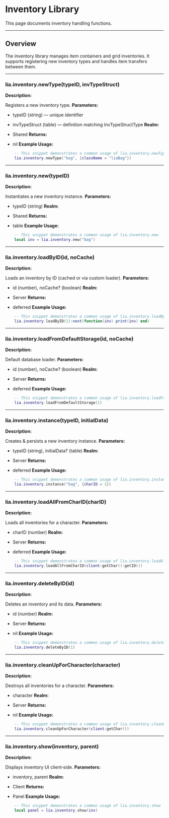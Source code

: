 # Inventory Library

This page documents inventory handling functions.

---

## Overview

The inventory library manages item containers and grid inventories. It supports registering new inventory types and handles item transfers between them.

---

### lia.inventory.newType(typeID, invTypeStruct)

    
**Description:**

Registers a new inventory type.
**Parameters:**

* typeID (string) — unique identifier
* invTypeStruct (table) — definition matching InvTypeStructType
**Realm:**

* Shared
**Returns:**

* nil
**Example Usage:**

```lua
    -- This snippet demonstrates a common usage of lia.inventory.newType
    lia.inventory.newType("bag", {className = "liaBag"})
```

---


### lia.inventory.new(typeID)

    
**Description:**

Instantiates a new inventory instance.
**Parameters:**

* typeID (string)
**Realm:**

* Shared
**Returns:**

* table
**Example Usage:**

```lua
    -- This snippet demonstrates a common usage of lia.inventory.new
    local inv = lia.inventory.new("bag")
```

---


### lia.inventory.loadByID(id, noCache)

    
**Description:**

Loads an inventory by ID (cached or via custom loader).
**Parameters:**

* id (number), noCache? (boolean)
**Realm:**

* Server
**Returns:**

* deferred
**Example Usage:**

```lua
    -- This snippet demonstrates a common usage of lia.inventory.loadByID
    lia.inventory.loadByID(1):next(function(inv) print(inv) end)
```

---


### lia.inventory.loadFromDefaultStorage(id, noCache)

    
**Description:**

Default database loader.
**Parameters:**

* id (number), noCache? (boolean)
**Realm:**

* Server
**Returns:**

* deferred
**Example Usage:**

```lua
    -- This snippet demonstrates a common usage of lia.inventory.loadFromDefaultStorage
    lia.inventory.loadFromDefaultStorage(1)
```

---


### lia.inventory.instance(typeID, initialData)

    
**Description:**

Creates & persists a new inventory instance.
**Parameters:**

* typeID (string), initialData? (table)
**Realm:**

* Server
**Returns:**

* deferred
**Example Usage:**

```lua
    -- This snippet demonstrates a common usage of lia.inventory.instance
    lia.inventory.instance("bag", {charID = 1})
```

---


### lia.inventory.loadAllFromCharID(charID)

    
**Description:**

Loads all inventories for a character.
**Parameters:**

* charID (number)
**Realm:**

* Server
**Returns:**

* deferred
**Example Usage:**

```lua
    -- This snippet demonstrates a common usage of lia.inventory.loadAllFromCharID
    lia.inventory.loadAllFromCharID(client:getChar():getID())
```

---


### lia.inventory.deleteByID(id)

    
**Description:**

Deletes an inventory and its data.
**Parameters:**

* id (number)
**Realm:**

* Server
**Returns:**

* nil
**Example Usage:**

```lua
    -- This snippet demonstrates a common usage of lia.inventory.deleteByID
    lia.inventory.deleteByID(1)
```

---


### lia.inventory.cleanUpForCharacter(character)

    
**Description:**

Destroys all inventories for a character.
**Parameters:**

* character
**Realm:**

* Server
**Returns:**

* nil
**Example Usage:**

```lua
    -- This snippet demonstrates a common usage of lia.inventory.cleanUpForCharacter
    lia.inventory.cleanUpForCharacter(client:getChar())
```

---


### lia.inventory.show(inventory, parent)

    
**Description:**

Displays inventory UI client‑side.
**Parameters:**

* inventory, parent
**Realm:**

* Client
**Returns:**

* Panel
**Example Usage:**

```lua
    -- This snippet demonstrates a common usage of lia.inventory.show
    local panel = lia.inventory.show(inv)
```
